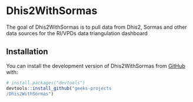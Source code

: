 
<!-- README.md is generated from README.Rmd. Please edit that file -->

# Dhis2WithSormas

<!-- badges: start -->
<!-- badges: end -->

The goal of Dhis2WithSormas is to pull data from Dhis2, Sormas and other
data sources for the RI/VPDs data triangulation dashboard

## Installation

You can install the development version of Dhis2WithSormas from
[GitHub](https://github.com/) with:

``` r
# install.packages("devtools")
devtools::install_github("geeks-projects
/Dhis2WithSormas")
```
